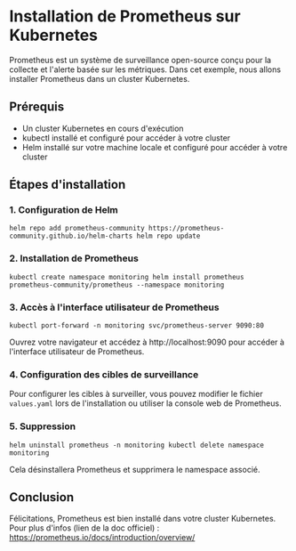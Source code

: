 ﻿# Installation de Prometheus sur Kubernetes

Prometheus est un système de surveillance open-source conçu pour la collecte et l'alerte basée sur les métriques. Dans cet exemple, nous allons installer Prometheus dans un cluster Kubernetes.

## Prérequis

-   Un cluster Kubernetes en cours d'exécution
-   kubectl installé et configuré pour accéder à votre cluster
-   Helm installé sur votre machine locale et configuré pour accéder à votre cluster

## Étapes d'installation

### 1. Configuration de Helm

`helm repo add prometheus-community https://prometheus-community.github.io/helm-charts helm repo update`

### 2. Installation de Prometheus

`kubectl create namespace monitoring helm install prometheus prometheus-community/prometheus --namespace monitoring`

### 3. Accès à l'interface utilisateur de Prometheus

`kubectl port-forward -n monitoring svc/prometheus-server 9090:80`

Ouvrez votre navigateur et accédez à http://localhost:9090 pour accéder à l'interface utilisateur de Prometheus.

### 4. Configuration des cibles de surveillance

Pour configurer les cibles à surveiller, vous pouvez modifier le fichier `values.yaml` lors de l'installation ou utiliser la console web de Prometheus.

### 5. Suppression

`helm uninstall prometheus -n monitoring kubectl delete namespace monitoring`

Cela désinstallera Prometheus et supprimera le namespace associé.

## Conclusion

Félicitations, Prometheus est bien installé dans votre cluster Kubernetes. 
Pour plus d'infos (lien de la doc officiel) : https://prometheus.io/docs/introduction/overview/
